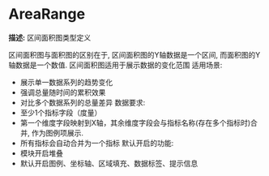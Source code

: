 # AreaRange

**描述:**
区间面积图类型定义
  
  区间面积图与面积图的区别在于, 区间面积图的Y轴数据是一个区间, 而面积图的Y轴数据是一个数值. 区间面积图适用于展示数据的变化范围
  适用场景:
  - 展示单一数据系列的趋势变化
  - 强调总量随时间的累积效果
  - 对比多个数据系列的总量差异
  数据要求:
  - 至少1个指标字段（度量）
  - 第一个维度字段映射到X轴，其余维度字段会与指标名称(存在多个指标时)合并, 作为图例项展示.
  - 所有指标会自动合并为一个指标
  默认开启的功能:
  - 模块开启堆叠
  - 默认开启图例、坐标轴、区域填充、数据标签、提示信息

